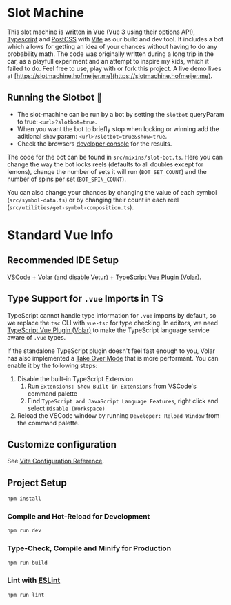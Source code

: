 # Slot Machine

This slot machine is written in [Vue](https://vuejs.org) (Vue 3 using their options API), [Typescript](https://www.typescriptlang.org) and [PostCSS](https://postcss.org) with [Vite](https://vitejs.dev) as our build and dev tool. It includes a bot which allows for getting an idea of your chances without having to do any probability math. The code was originally written during a long trip in the car, as a playfull experiment and an attempt to inspire my kids, which it failed to do. Feel free to use, play with or fork this project. A live demo lives at [https://slotmachine.hofmeijer.me](https://slotmachine.hofmeijer.me).

## Running the Slotbot 🤖

- The slot-machine can be run by a bot by setting the `slotbot` queryParam to true: `<url>?slotbot=true`.
- When you want the bot to briefly stop when locking or winning add the aditional `show` param: `<url>?slotbot=true&show=true`.
- Check the browsers [developer console](https://balsamiq.com/support/faqs/browserconsole/) for the results.

The code for the bot can be found in `src/mixins/slot-bot.ts`. Here you can change the way the bot locks reels (defaults to all doubles except for lemons), change the number of sets it will run (`BOT_SET_COUNT`) and the number of spins per set (`BOT_SPIN_COUNT`).

You can also change your chances by changing the value of each symbol (`src/symbol-data.ts`) or by changing their count in each reel (`src/utilities/get-symbol-composition.ts`).

# Standard Vue Info

## Recommended IDE Setup

[VSCode](https://code.visualstudio.com/) + [Volar](https://marketplace.visualstudio.com/items?itemName=Vue.volar) (and disable Vetur) + [TypeScript Vue Plugin (Volar)](https://marketplace.visualstudio.com/items?itemName=Vue.vscode-typescript-vue-plugin).

## Type Support for `.vue` Imports in TS

TypeScript cannot handle type information for `.vue` imports by default, so we replace the `tsc` CLI with `vue-tsc` for type checking. In editors, we need [TypeScript Vue Plugin (Volar)](https://marketplace.visualstudio.com/items?itemName=Vue.vscode-typescript-vue-plugin) to make the TypeScript language service aware of `.vue` types.

If the standalone TypeScript plugin doesn't feel fast enough to you, Volar has also implemented a [Take Over Mode](https://github.com/johnsoncodehk/volar/discussions/471#discussioncomment-1361669) that is more performant. You can enable it by the following steps:

1. Disable the built-in TypeScript Extension
   1. Run `Extensions: Show Built-in Extensions` from VSCode's command palette
   2. Find `TypeScript and JavaScript Language Features`, right click and select `Disable (Workspace)`
2. Reload the VSCode window by running `Developer: Reload Window` from the command palette.

## Customize configuration

See [Vite Configuration Reference](https://vitejs.dev/config/).

## Project Setup

```sh
npm install
```

### Compile and Hot-Reload for Development

```sh
npm run dev
```

### Type-Check, Compile and Minify for Production

```sh
npm run build
```

### Lint with [ESLint](https://eslint.org/)

```sh
npm run lint
```
